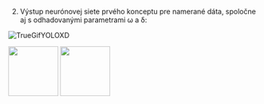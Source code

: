 2. Výstup neurónovej siete prvého konceptu pre namerané dáta, spoločne aj s odhadovanými parametrami ω a δ:

![TrueGifYOLOXD](https://user-images.githubusercontent.com/87126069/172000038-7976868f-d495-4074-a669-c21842edab67.gif)


<p float="left">
  <img src="![dEstimate](https://user-images.githubusercontent.com/87126069/172000068-8bc2e1f0-7001-464d-b4c8-ca2cb51a6522.gif " width="100" /> 
  <img src="![w0Estimate](https://user-images.githubusercontent.com/87126069/172000052-99d7f60f-f6e8-4562-a6f1-4fd2ef78f8e0.gif)" width="100" />
</p>
